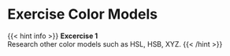 # Exercise Color Models 

{{< hint info >}}
**Excercise 1**  
Research other color models such as HSL, HSB, XYZ.
{{< /hint >}}